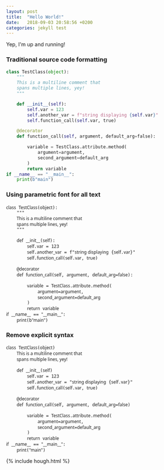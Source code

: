 ```yaml
---
layout: post
title:  "Hello World!"
date:   2018-09-03 20:58:56 +0200
categories: jekyll test
---
```

Yep, I'm up and running!

### Traditional source code formatting

```python
class TestClass(object):
    """
    This is a multiline comment that
    spans multiple lines, yey!
    """

    def __init__(self):
        self.var = 123
        self.another_var = f"string displaying {self.var}"
        self.function_call(self.var, true)

    @decorator
    def function_call(self, argument, default_arg=false):

        variable = TestClass.attribute.method(
            argument=argument,
            second_argument=default_arg
        )
        return variable
if __name__ == "__main__":
    print(b"main")
```

### Using parametric font for all text

<style>
.para { font-family: "Segoe UI"; }
.para2 { font-family: "Segoe UI"; }
</style>
<pre class="highlight"><code><span class="k para2">class</span> <span class="nc para">TestClass</span><span class="p">(</span><span class="nb para">object</span><span class="p">):</span>
    <span class="s">"""
    <span class="para">This is a multiline comment that</span>
    <span class="para">spans multiple lines, yey!</span>
    """</span>

    <span class="k para2">def</span> <span class="nf para">__init__</span><span class="p">(</span><span class="bp para">self</span><span class="p">):</span>
        <span class="bp para">self</span><span class="o">.</span><span class="n para">var</span> <span class="o">=</span> <span class="mi">123</span>
        <span class="bp para">self</span><span class="o">.</span><span class="n para">another_var</span> <span class="o">=</span> <span class="n">f</span><span class="s">"<span class="para">string displaying</span> {<span class="para">self</span>.<span class="para">var</span>}"</span>
        <span class="bp para">self</span><span class="o">.</span><span class="n para">function_call</span><span class="p">(</span><span class="bp para">self</span><span class="o">.</span><span class="n para">var</span><span class="p">,</span> <span class="n para2">true</span><span class="p">)</span>

    <span class="nd">@<span class="para">decorator</span></span>
    <span class="k para2">def</span> <span class="nf para">function_call</span><span class="p">(</span><span class="bp para">self</span><span class="p">,</span> <span class="n para">argument</span><span class="p">,</span> <span class="n para">default_arg</span><span class="o">=</span><span class="n para2">false</span><span class="p">):</span>

        <span class="n para">variable</span> <span class="o">=</span> <span class="n para">TestClass</span><span class="o">.</span><span class="n para">attribute</span><span class="o">.</span><span class="n para">method</span><span class="p">(</span>
            <span class="n para">argument</span><span class="o">=</span><span class="n para">argument</span><span class="p">,</span>
            <span class="n para">second_argument</span><span class="o">=</span><span class="n para">default_arg</span>
        <span class="p">)</span>
        <span class="k para2">return</span> <span class="n para">variable</span>
<span class="k para2">if</span> <span class="n para">__name__</span> <span class="o">==</span> <span class="s para">"__main__"</span><span class="p">:</span>
    <span class="k para">print</span><span class="p">(</span><span class="n">b</span><span class="s para">"main"</span><span class="p">)</span>
</code></pre>


### Remove explicit syntax

<pre class="highlight"><code><span class="k para2">class</span> <span class="nc para">TestClass</span><span class="p">(</span><span class="nb para">object</span><span class="p">)</span>
    <span class="s"><span class="para">This is a multiline comment that</span>
    <span class="para">spans multiple lines, yey!</span></span>

    <span class="k para2">def</span> <span class="nf para">__init__</span><span class="p">(</span><span class="bp para">self</span><span class="p">)</span>
        <span class="bp para">self</span><span class="o">.</span><span class="n para">var</span> <span class="o">=</span> <span class="mi">123</span>
        <span class="bp para">self</span><span class="o">.</span><span class="n para">another_var</span> <span class="o">=</span> <span class="n"></span><span class="s">"<span class="para">string displaying</span> </span>{<span class="bp para">self</span><span class="o">.</span><span class="n para">var</span>}<span class="s">"</span>
        <span class="bp para">self</span><span class="o">.</span><span class="n para">function_call</span><span class="p">(</span><span class="bp para">self</span><span class="o">.</span><span class="n para">var</span><span class="p">,</span> <span class="n para2">true</span><span class="p">)</span>

    <span class="nd">@<span class="para">decorator</span></span>
    <span class="k para2">def</span> <span class="nf para">function_call</span><span class="p">(</span><span class="bp para">self</span><span class="p">,</span> <span class="n para">argument</span><span class="p">,</span> <span class="n para">default_arg</span><span class="o">=</span><span class="n para2">false</span><span class="p">)</span>

        <span class="n para">variable</span> <span class="o">=</span> <span class="n para">TestClass</span><span class="o">.</span><span class="n para">attribute</span><span class="o">.</span><span class="n para">method</span><span class="p">(</span>
            <span class="n para">argument</span><span class="o">=</span><span class="n para">argument</span><span class="p">,</span>
            <span class="n para">second_argument</span><span class="o">=</span><span class="n para">default_arg</span>
        <span class="p">)</span>
        <span class="k para2">return</span> <span class="n para">variable</span>
<span class="k para2">if</span> <span class="n para">__name__</span> <span class="o">==</span> <span class="s para">"__main__"</span><span class="p">:</span>
    <span class="k para">print</span><span class="p">(</span><span class="n"></span><span class="s para">"main"</span><span class="p">)</span>
</code></pre>



{% include hough.html %}
